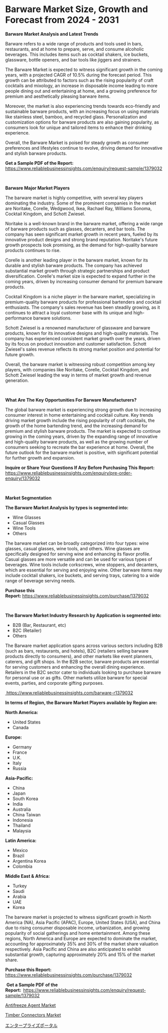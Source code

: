 <p><h1>Barware Market Size, Growth and Forecast from 2024 - 2031</h1></p><p><strong>Barware Market Analysis and Latest Trends</strong></p>
<p><p>Barware refers to a wide range of products and tools used in bars, restaurants, and at home to prepare, serve, and consume alcoholic beverages. This includes items such as cocktail shakers, ice buckets, glassware, bottle openers, and bar tools like jiggers and strainers.</p><p>The Barware Market is expected to witness significant growth in the coming years, with a projected CAGR of 10.5% during the forecast period. This growth can be attributed to factors such as the rising popularity of craft cocktails and mixology, an increase in disposable income leading to more people dining out and entertaining at home, and a growing preference for premium and aesthetically pleasing barware items.</p><p>Moreover, the market is also experiencing trends towards eco-friendly and sustainable barware products, with an increasing focus on using materials like stainless steel, bamboo, and recycled glass. Personalization and customization options for barware products are also gaining popularity, as consumers look for unique and tailored items to enhance their drinking experience.</p><p>Overall, the Barware Market is poised for steady growth as consumer preferences and lifestyles continue to evolve, driving demand for innovative and stylish barware products.</p></p>
<p><strong>Get a Sample PDF of the Report:&nbsp;</strong> <a href="https://www.reliablebusinessinsights.com/enquiry/request-sample/1379032">https://www.reliablebusinessinsights.com/enquiry/request-sample/1379032</a></p>
<p>&nbsp;</p>
<p><strong>Barware Major Market Players</strong></p>
<p><p>The barware market is highly competitive, with several key players dominating the industry. Some of the prominent companies in the market are Noritake, Corelle, Wedgwood, Ikea, Rachael Ray, Williams Sonoma, Cocktail Kingdom, and Schott Zwiesel. </p><p>Noritake is a well-known brand in the barware market, offering a wide range of barware products such as glasses, decanters, and bar tools. The company has seen significant market growth in recent years, fueled by its innovative product designs and strong brand reputation. Noritake's future growth prospects look promising, as the demand for high-quality barware products continues to rise.</p><p>Corelle is another leading player in the barware market, known for its durable and stylish barware products. The company has achieved substantial market growth through strategic partnerships and product diversification. Corelle's market size is expected to expand further in the coming years, driven by increasing consumer demand for premium barware products.</p><p>Cocktail Kingdom is a niche player in the barware market, specializing in premium-quality barware products for professional bartenders and cocktail enthusiasts. The company's sales revenue has been steadily growing, as it continues to attract a loyal customer base with its unique and high-performance barware solutions.</p><p>Schott Zwiesel is a renowned manufacturer of glassware and barware products, known for its innovative designs and high-quality materials. The company has experienced consistent market growth over the years, driven by its focus on product innovation and customer satisfaction. Schott Zwiesel's sales revenue reflects its strong market position and potential for future growth. </p><p>Overall, the barware market is witnessing robust competition among key players, with companies like Noritake, Corelle, Cocktail Kingdom, and Schott Zwiesel leading the way in terms of market growth and revenue generation.</p></p>
<p>&nbsp;</p>
<p><strong>What Are The Key Opportunities For Barware Manufacturers?</strong></p>
<p><p>The global barware market is experiencing strong growth due to increasing consumer interest in home entertaining and cocktail culture. Key trends driving market growth include the rising popularity of craft cocktails, the growth of the home bartending trend, and the increasing demand for premium and stylish barware products. The market is expected to continue growing in the coming years, driven by the expanding range of innovative and high-quality barware products, as well as the growing number of consumers seeking to recreate the bar experience at home. Overall, the future outlook for the barware market is positive, with significant potential for further growth and expansion.</p></p>
<p><strong>Inquire or Share Your Questions If Any Before Purchasing This Report:</strong> <a href="https://www.reliablebusinessinsights.com/enquiry/pre-order-enquiry/1379032">https://www.reliablebusinessinsights.com/enquiry/pre-order-enquiry/1379032</a></p>
<p>&nbsp;</p>
<p><strong>Market Segmentation</strong></p>
<p><strong>The Barware Market Analysis by types is segmented into:</strong></p>
<p><ul><li>Wine Glasses</li><li>Casual Glasses</li><li>Wine Tools</li><li>Others</li></ul></p>
<p><p>The barware market can be broadly categorized into four types: wine glasses, casual glasses, wine tools, and others. Wine glasses are specifically designed for serving wine and enhancing its flavor profile. Casual glasses are more versatile and can be used for various types of beverages. Wine tools include corkscrews, wine stoppers, and decanters, which are essential for serving and enjoying wine. Other barware items may include cocktail shakers, ice buckets, and serving trays, catering to a wide range of beverage serving needs.</p></p>
<p><strong>Purchase this Report:&nbsp;</strong><a href="https://www.reliablebusinessinsights.com/purchase/1379032">https://www.reliablebusinessinsights.com/purchase/1379032</a></p>
<p>&nbsp;</p>
<p><strong>The Barware Market Industry Research by Application is segmented into:</strong></p>
<p><ul><li>B2B (Bar, Restaurant, etc)</li><li>B2C (Retailer)</li><li>Others</li></ul></p>
<p><p>The Barware market application spans across various sectors including B2B (such as bars, restaurants, and hotels), B2C (retailers selling barware products directly to consumers), and other markets like event planners, caterers, and gift shops. In the B2B sector, barware products are essential for serving customers and enhancing the overall dining experience. Retailers in the B2C sector cater to individuals looking to purchase barware for personal use or as gifts. Other markets utilize barware for special events, parties, and corporate gifting purposes.</p></p>
<p><a href="https://www.reliablebusinessinsights.com/barware-r1379032">&nbsp;https://www.reliablebusinessinsights.com/barware-r1379032</a></p>
<p><strong>In terms of Region, the Barware Market Players available by Region are:</strong></p>
<p>
    <p> <strong> North America: </strong>
        <ul>
            <li>United States</li>
            <li>Canada</li>
        </ul>
        </p> 
    <p> <strong> Europe: </strong>
        <ul>
            <li>Germany</li>
            <li>France</li>
            <li>U.K.</li>
            <li>Italy</li>
            <li>Russia</li>
        </ul>
        </p> 
    <p> <strong> Asia-Pacific: </strong>
        <ul>
            <li>China</li>
            <li>Japan</li>
            <li>South Korea</li>
            <li>India</li>
            <li>Australia</li>
            <li>China Taiwan</li>
            <li>Indonesia</li>
            <li>Thailand</li>
            <li>Malaysia</li>
        </ul>
        </p> 
    <p> <strong> Latin America: </strong>
        <ul>
            <li>Mexico</li>
            <li>Brazil</li>
            <li>Argentina Korea</li>
            <li>Colombia</li>
        </ul>
        </p> 
    <p> <strong> Middle East & Africa: </strong>
        <ul>
            <li>Turkey</li>
            <li>Saudi</li>
            <li>Arabia</li>
            <li>UAE</li>
            <li>Korea</li>
        </ul>
    </p>
    </p>
<p><p>The barware market is projected to witness significant growth in North America (NA), Asia Pacific (APAC), Europe, United States (USA), and China due to rising consumer disposable income, urbanization, and growing popularity of social gatherings and home entertainment. Among these regions, North America and Europe are expected to dominate the market, accounting for approximately 35% and 30% of the market share valuation respectively. Asia Pacific and China are also anticipated to exhibit substantial growth, capturing approximately 20% and 15% of the market share.</p></p>
<p><strong>Purchase this Report: </strong><a href="https://www.reliablebusinessinsights.com/purchase/1379032">https://www.reliablebusinessinsights.com/purchase/1379032</a></p>
<p>&nbsp;<strong>Get a Sample PDF of the Report:&nbsp;&nbsp;</strong><a href="https://www.reliablebusinessinsights.com/enquiry/request-sample/1379032">https://www.reliablebusinessinsights.com/enquiry/request-sample/1379032</a></p>
<p><strong></strong></p>
<p><p><a href="https://medium.com/@daleaams71/antifreeze-agent-market-share-market-analysis-growth-trends-forecasts-for-period-from-2024-f93d89c4d4b3">Antifreeze Agent Market</a></p><p><a href="https://medium.com/@kimwalker1923/future-trends-in-global-timber-connectors-market-market-insights-and-analysis-from-2024-to-2031-in-e366278cf232">Timber Connectors Market</a></p><p><a href="https://github.com/avbqbctihcbe2/Market-Research-Report-List-3/blob/main/16436636030.md">エンタープライズポータル</a></p></p>